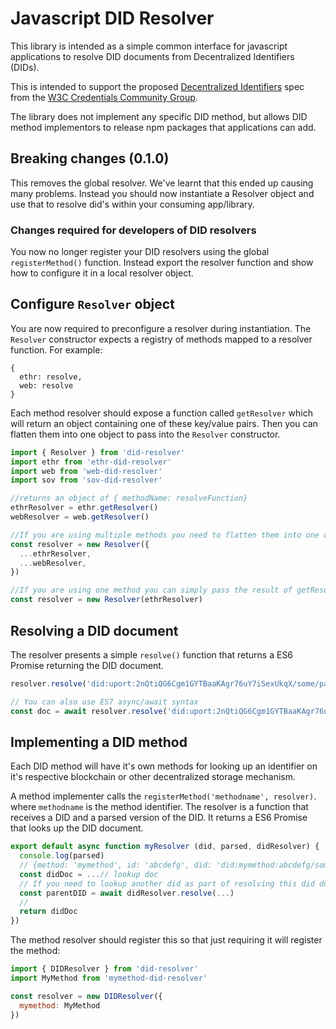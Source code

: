 # Javascript DID Resolver

This library is intended as a simple common interface for javascript applications to resolve DID documents from Decentralized Identifiers (DIDs).

This is intended to support the proposed [Decentralized Identifiers](https://w3c-ccg.github.io/did-spec/) spec from the [W3C Credentials Community Group](https://w3c-ccg.github.io).

The library does not implement any specific DID method, but allows DID method implementors to release npm packages that applications can add.

## Breaking changes (0.1.0)

This removes the global resolver. We've learnt that this ended up causing many problems. Instead you should now instantiate a Resolver object and use that to resolve did's within your consuming app/library.

### Changes required for developers of DID resolvers

You now no longer register your DID resolvers using the global `registerMethod()` function. Instead export the resolver function and show how to configure it in a local resolver object.

## Configure `Resolver` object

You are now required to preconfigure a resolver during instantiation. The `Resolver` constructor expects a registry of methods mapped to a resolver function. For example: 
```
{ 
  ethr: resolve,
  web: resolve
}
```

Each method resolver should expose a function called `getResolver` which will return an object containing one of these key/value pairs. Then you can flatten them into one object to pass into the `Resolver` constructor. 
```js
import { Resolver } from 'did-resolver'
import ethr from 'ethr-did-resolver'
import web from 'web-did-resolver'
import sov from 'sov-did-resolver'

//returns an object of { methodName: resolveFunction}
ethrResolver = ethr.getResolver()
webResolver = web.getResolver()

//If you are using multiple methods you need to flatten them into one object
const resolver = new Resolver({
  ...ethrResolver,
  ...webResolver,
})

//If you are using one method you can simply pass the result of getResolver( into the constructor
const resolver = new Resolver(ethrResolver)
```

## Resolving a DID document

The resolver presents a simple `resolve()` function that returns a ES6 Promise returning the DID document.

```js
resolver.resolve('did:uport:2nQtiQG6Cgm1GYTBaaKAgr76uY7iSexUkqX/some/path#fragment=123').then(doc => console.log)

// You can also use ES7 async/await syntax
const doc = await resolver.resolve('did:uport:2nQtiQG6Cgm1GYTBaaKAgr76uY7iSexUkqX/some/path#fragment=123')
```

## Implementing a DID method

Each DID method will have it's own methods for looking up an identifier on it's respective blockchain or other decentralized storage mechanism.

A method implementer calls the `registerMethod('methodname', resolver)`. where `methodname` is the method identifier. The resolver is a function that receives a DID and a parsed version of the DID. It returns a ES6 Promise that looks up the DID document.

```js
export default async function myResolver (did, parsed, didResolver) {
  console.log(parsed)
  // {method: 'mymethod', id: 'abcdefg', did: 'did:mymethod:abcdefg/some/path#fragment=123', path: '/some/path', fragment: 'fragment=123'}
  const didDoc = ...// lookup doc
  // If you need to lookup another did as part of resolving this did document, the primary DIDResolver object is passed in as well
  const parentDID = await didResolver.resolve(...)
  //
  return didDoc
})
```



The method resolver should register this so that just requiring it will register the method:

```js
import { DIDResolver } from 'did-resolver'
import MyMethod from 'mymethod-did-resolver'

const resolver = new DIDResolver({
  mymethod: MyMethod
})
```

